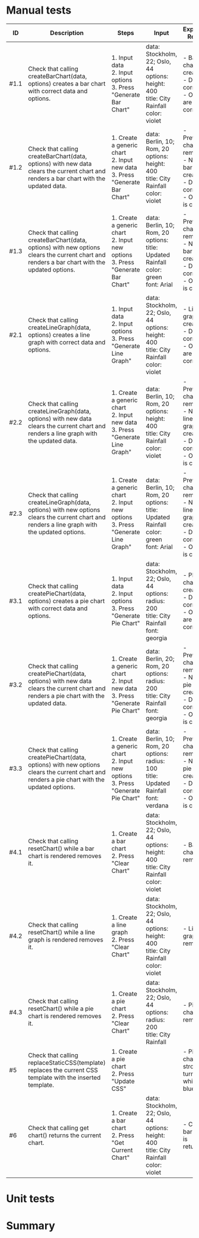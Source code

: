 # Manual tests
| ID   | Description                                                                                                                                    | Steps                                                                                  | Input                                                                                                | Expected Result                                                                                       | Status |
| ---- | ---------------------------------------------------------------------------------------------------------------------------------------------- | -------------------------------------------------------------------------------------- | ---------------------------------------------------------------------------------------------------- | ----------------------------------------------------------------------------------------------------- | ------ |
| #1.1 | Check that calling createBarChart(data, options) creates a bar chart with correct data and options.                                            | 1\. Input data<br>2\. Input options<br>3\. Press "Generate Bar Chart"<br>              | data:<br>Stockholm, 22; Oslo, 44<br>options:<br>height: 400<br>title: City Rainfall<br>color: violet | \- Bar chart created<br>\- Data is correct<br>\- Options are correct                                  | ✅      |
| #1.2 | Check that calling createBarChart(data, options) with new data clears the current chart and renders a bar chart with the updated data.         | 1\. Create a generic chart<br>2\. Input new data<br>3\. Press "Generate Bar Chart"     | data:<br>Berlin, 10; Rom, 20<br>options:<br>height: 400<br>title: City Rainfall<br>color: violet     | \- Previous chart removed<br>\- New bar chart created<br>\- Data is correct<br>\- Options is correct  | ✅      |
| #1.3 | Check that calling createBarChart(data, options) with new options clears the current chart and renders a bar chart with the updated options.   | 1\. Create a generic chart<br>2\. Input new options<br>3\. Press "Generate Bar Chart"  | data:<br>Berlin, 10; Rom, 20<br>options:<br>title: Updated Rainfall<br>color: green<br>font: Arial   | \- Previous chart removed<br>\- New bar chart created<br>\- Data is correct<br>\- Options is correct  | ✅      |
| #2.1 | Check that calling createLineGraph(data, options) creates a line graph with correct data and options.                                          | 1\. Input data<br>2\. Input options<br>3\. Press "Generate Line Graph"<br>             | data:<br>Stockholm, 22; Oslo, 44<br>options:<br>height: 400<br>title: City Rainfall<br>color: violet | \- Line graph created<br>\- Data is correct<br>\- Options are correct                                 | ✅      |
| #2.2 | Check that calling createLineGraph(data, options) with new data clears the current chart and renders a line graph with the updated data.       | 1\. Create a generic chart<br>2\. Input new data<br>3\. Press "Generate Line Graph"    | data:<br>Berlin, 10; Rom, 20<br>options:<br>height: 400<br>title: City Rainfall<br>color: violet     | \- Previous chart removed<br>\- New line graph created<br>\- Data is correct<br>\- Options is correct | ✅      |
| #2.3 | Check that calling createLineGraph(data, options) with new options clears the current chart and renders a line graph with the updated options. | 1\. Create a generic chart<br>2\. Input new options<br>3\. Press "Generate Line Graph" | data:<br>Berlin, 10; Rom, 20<br>options:<br>title: Updated Rainfall<br>color: green<br>font: Arial   | \- Previous chart removed<br>\- New line graph created<br>\- Data is correct<br>\- Options is correct | ✅      |
| #3.1 | Check that calling createPieChart(data, options) creates a pie chart with correct data and options.                                            | 1\. Input data<br>2\. Input options<br>3\. Press "Generate Pie Chart"<br>              | data:<br>Stockholm, 22; Oslo, 44<br>options:<br>radius: 200<br>title: City Rainfall<br>font: georgia | \- PIe chart created<br>\- Data is correct<br>\- Options are correct                                  | ✅      |
| #3.2 | Check that calling createPieChart(data, options) with new data clears the current chart and renders a pie chart with the updated data.         | 1\. Create a generic chart<br>2\. Input new data<br>3\. Press "Generate Pie Chart"     | data:<br>Berlin, 20; Rom, 20<br>options:<br>radius: 200<br>title: City Rainfall<br>font: georgia     | \- Previous chart removed<br>\- New pie chart created<br>\- Data is correct<br>\- Options is correct  | ✅      |
| #3.3 | Check that calling createPieChart(data, options) with new options clears the current chart and renders a pie chart with the updated options.   | 1\. Create a generic chart<br>2\. Input new options<br>3\. Press "Generate Pie Chart"  | data:<br>Berlin, 10; Rom, 20<br>options:<br>radius: 100<br>title: Updated Rainfall<br>font: verdana  | \- Previous chart removed<br>\- New pie chart created<br>\- Data is correct<br>\- Options is correct  | ✅      |
| #4.1 | Check that calling resetChart() while a bar chart is rendered removes it.                                                                      | 1\. Create a bar chart<br>2\. Press "Clear Chart"                                      | data:<br>Stockholm, 22; Oslo, 44<br>options:<br>height: 400<br>title: City Rainfall<br>color: violet | \- Bar chart is removed                                                                               | ✅      |
| #4.2 | Check that calling resetChart() while a line graph is rendered removes it.                                                                     | 1\. Create a line graph<br>2\. Press "Clear Chart"                                     | data:<br>Stockholm, 22; Oslo, 44<br>options:<br>height: 400<br>title: City Rainfall<br>color: violet | \- Line graph is removed                                                                              | ✅      |
| #4.3 | Check that calling resetChart() while a pie chart is rendered removes it.                                                                      | 1\. Create a pie chart<br>2\. Press "Clear Chart"                                      | data:<br>Stockholm, 22; Oslo, 44<br>options:<br>radius: 200<br>title: City Rainfall<br>              | \- Pie chart is removed                                                                               | ✅      |
| #5   | Check that calling replaceStaticCSS(template) replaces the current CSS template with the inserted template.                                    | 1\. Create a pie chart<br>2\. Press "Update CSS"                                       | <style><br>#slice {<br>stroke: blue;<br>}<br></style><br>                                            | \- Pie chart strokes turn from white to blue                                                          | ✅      |
| #6   | Check that calling get chart() returns the current chart.                                                                                      | 1\. Create a bar chart<br>2\. Press "Get Current Chart"                                | data:<br>Stockholm, 22; Oslo, 44<br>options:<br>height: 400<br>title: City Rainfall<br>color: violet | \- Current bar chart is returned                                                                      | ✅      |
  
  
# Unit tests

  
  
# Summary
